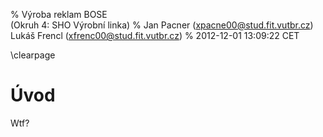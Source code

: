 % Výroba reklam BOSE\
  (Okruh 4: SHO Výrobní linka)
% Jan Pacner (xpacne00@stud.fit.vutbr.cz)
  Lukáš Frencl (xfrenc00@stud.fit.vutbr.cz)
% 2012-12-01 13:09:22 CET

\clearpage

Úvod
====

Wtf?
